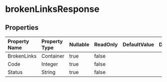 # **brokenLinksResponse**

 

## **Properties**

| Property Name | Property Type | Nullable |  ReadOnly | DefaultValue | Description | 
| :- | :- | :- |:- |  :- | :- |
|BrokenLinks|Container|true|false |  ||
|Code|Integer|true|false |  ||
|Status|String|true|false |  ||

